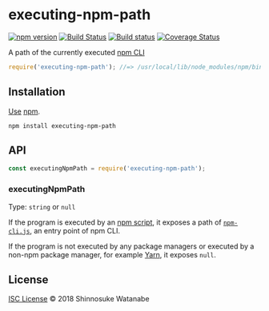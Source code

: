 # executing-npm-path

[![npm version](https://img.shields.io/npm/v/executing-npm-path.svg)](https://www.npmjs.com/package/executing-npm-path)
[![Build Status](https://travis-ci.com/shinnn/executing-npm-path.svg?branch=master)](https://travis-ci.com/shinnn/executing-npm-path)
[![Build status](https://ci.appveyor.com/api/projects/status/mx900j0cj5qfv62a/branch/master?svg=true)](https://ci.appveyor.com/project/ShinnosukeWatanabe/executing-npm-path/branch/master)
[![Coverage Status](https://img.shields.io/coveralls/shinnn/executing-npm-path.svg)](https://coveralls.io/github/shinnn/executing-npm-path?branch=master)

A path of the currently executed [npm CLI](https://github.com/npm/npm)

```javascript
require('executing-npm-path'); //=> /usr/local/lib/node_modules/npm/bin/npm-cli.js
```

## Installation

[Use](https://docs.npmjs.com/cli/install) [npm](https://docs.npmjs.com/getting-started/what-is-npm).

```
npm install executing-npm-path
```

## API

```javascript
const executingNpmPath = require('executing-npm-path');
```

### executingNpmPath

Type: `string` or `null`

If the program is executed by an [npm script](https://docs.npmjs.com/misc/scripts), it exposes a path of [`npm-cli.js`](https://github.com/npm/npm/blob/v6.1.0/bin/npm-cli.js), an entry point of npm CLI.

If the program is not executed by any package managers or executed by a non-npm package manager, for example [Yarn](https://github.com/yarnpkg/yarn), it exposes `null`.

## License

[ISC License](./LICENSE) © 2018 Shinnosuke Watanabe
